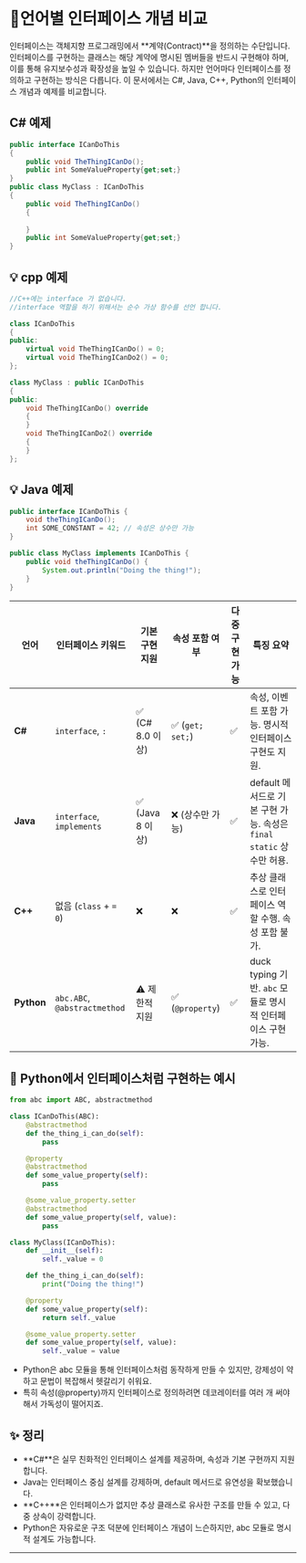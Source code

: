 
# 📘언어별 인터페이스 개념 비교

인터페이스는 객체지향 프로그래밍에서 **계약(Contract)**을 정의하는 수단입니다.  인터페이스를 구현하는 클래스는 해당 계약에 명시된 멤버들을 반드시 구현해야 하며, 이를 통해 유지보수성과 확장성을 높일 수 있습니다.
하지만 언어마다 인터페이스를 정의하고 구현하는 방식은 다릅니다. 이 문서에서는 C#, Java, C++, Python의 인터페이스 개념과 예제를 비교합니다.

## C# 예제
```csharp
public interface ICanDoThis
{ 
    public void TheThingICanDo();
    public int SomeValueProperty{get;set;}
}
public class MyClass : ICanDoThis
{
    public void TheThingICanDo()
    {
    
    }
    public int SomeValueProperty{get;set;}
}
```

## 💡 cpp 예제
```cpp
//C++에는 interface 가 없습니다.
//interface 역할을 하기 위해서는 순수 가상 함수를 선언 합니다.

class ICanDoThis
{
public:
    virtual void TheThingICanDo() = 0;
    virtual void TheThingICanDo2() = 0;
};

class MyClass : public ICanDoThis
{
public:
    void TheThingICanDo() override
    {
    }
    void TheThingICanDo2() override
    {
    }
};
```

## 💡 Java 예제
```java
public interface ICanDoThis {
    void theThingICanDo();
    int SOME_CONSTANT = 42; // 속성은 상수만 가능
}

public class MyClass implements ICanDoThis {
    public void theThingICanDo() {
        System.out.println("Doing the thing!");
    }
}
```


| 언어       | 인터페이스 키워드       | 기본 구현 지원       | 속성 포함 여부       | 다중 구현 가능       | 특징 요약 |
|------------|--------------------------|----------------------|----------------------|----------------------|-----------|
| **C#**     | `interface`, `:`         | ✅ (C# 8.0 이상)      | ✅ (`get; set;`)      | ✅                   | 속성, 이벤트 포함 가능. 명시적 인터페이스 구현도 지원. |
| **Java**   | `interface`, `implements`| ✅ (Java 8 이상)      | ❌ (상수만 가능)      | ✅                   | default 메서드로 기본 구현 가능. 속성은 `final static` 상수만 허용. |
| **C++**    | 없음 (`class` + `= 0`)   | ❌                   | ❌                   | ✅                   | 추상 클래스로 인터페이스 역할 수행. 속성 포함 불가. |
| **Python** | `abc.ABC`, `@abstractmethod` | ⚠️ 제한적 지원   | ✅ (`@property`)      | ✅                   | duck typing 기반. `abc` 모듈로 명시적 인터페이스 구현 가능. |


## 🧪 Python에서 인터페이스처럼 구현하는 예시
```python
from abc import ABC, abstractmethod

class ICanDoThis(ABC):
    @abstractmethod
    def the_thing_i_can_do(self):
        pass

    @property
    @abstractmethod
    def some_value_property(self):
        pass

    @some_value_property.setter
    @abstractmethod
    def some_value_property(self, value):
        pass

class MyClass(ICanDoThis):
    def __init__(self):
        self._value = 0

    def the_thing_i_can_do(self):
        print("Doing the thing!")

    @property
    def some_value_property(self):
        return self._value

    @some_value_property.setter
    def some_value_property(self, value):
        self._value = value
```

- Python은 abc 모듈을 통해 인터페이스처럼 동작하게 만들 수 있지만, 강제성이 약하고 문법이 복잡해서 헷갈리기 쉬워요.
- 특히 속성(@property)까지 인터페이스로 정의하려면 데코레이터를 여러 개 써야 해서 가독성이 떨어지죠.

## ✨ 정리

- **C#**은 실무 친화적인 인터페이스 설계를 제공하며, 속성과 기본 구현까지 지원합니다.
- Java는 인터페이스 중심 설계를 강제하며, default 메서드로 유연성을 확보했습니다.
- **C++**은 인터페이스가 없지만 추상 클래스로 유사한 구조를 만들 수 있고, 다중 상속이 강력합니다.
- Python은 자유로운 구조 덕분에 인터페이스 개념이 느슨하지만, abc 모듈로 명시적 설계도 가능합니다.

---

